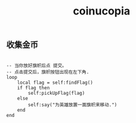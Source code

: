 ﻿---
layout: default
title: coinucopia
---
## 收集金币
```

-- 当你放好旗帜后点 提交。
-- 点击提交后，旗帜按钮出现在左下角. 
loop
    local flag = self:findFlag()
    if flag then
        self:pickUpFlag(flag)
    else
        self:say("为英雄放置一面旗帜来移动.")
    end
end

```

